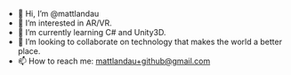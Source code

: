 - 👋 Hi, I’m @mattlandau
- 👀 I’m interested in AR/VR.
- 🌱 I’m currently learning C# and Unity3D.
- 💞️ I’m looking to collaborate on technology that makes the world a better place.
- 📫 How to reach me: mattlandau+github@gmail.com

<!---
mattlandau/mattlandau is a ✨ special ✨ repository because its `README.md` (this file) appears on your GitHub profile.
You can click the Preview link to take a look at your changes.
--->
